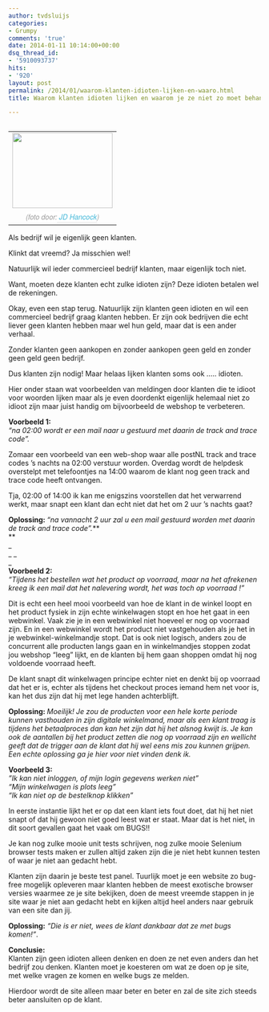 ```yaml
---
author: tvdsluijs
categories:
- Grumpy
comments: 'true'
date: 2014-01-11 10:14:00+00:00
dsq_thread_id:
- '5910093737'
hits:
- '920'
layout: post
permalink: /2014/01/waarom-klanten-idioten-lijken-en-waaro.html
title: Waarom klanten idioten lijken en waarom je ze niet zo moet behandelen.

---
```

<table cellpadding="0" cellspacing="0" style="float: left; margin-right: 1em; text-align: left;">
  <tr>
    <td style="text-align: center;">
      <a href=https://vandersluijs.resultants-e.nl/2014/01/idiots.jpg" style="clear: left; margin-bottom: 1em; margin-left: auto; margin-right: auto;"><img border="0" src="https://vandersluijs.resultants-e.nl/2014/01/idiots-300x225.jpg" height="150" width="200" /></a>
    </td>
  </tr>
  
  <tr>
    <td style="text-align: center;">
      <em style="background-color: white; border: 0px; color: rgba(0, 0, 0, 0.4); font-family: 'Proxima Nova Italic', 'Helvetica Neue', Calibri, 'Droid Sans', Helvetica, Arial, sans-serif; font-size: 0.875em; line-height: 22.399999618530273px; margin: 0px; outline: 0px; padding: 0px; text-align: start; vertical-align: baseline;">(foto door:<a href="http://www.flickr.com/photos/83346641@N00/3540861791/" style="-webkit-tap-highlight-color: rgba(229, 59, 44, 0.4); background-color: transparent; border-bottom-color: rgba(0, 0, 0, 0.0980392); border-bottom-style: solid; border-bottom-width: 0.08em; color: #41b7d8; margin: 0px; padding: 0px 0px 0.07em; text-decoration: none; vertical-align: baseline;">&nbsp;JD Hancock</a>)</em>
    </td>
  </tr>
</table>

Als bedrijf wil je eigenlijk geen klanten.

Klinkt dat vreemd? Ja misschien wel!

Natuurlijk wil ieder commercieel bedrijf klanten, maar eigenlijk toch niet.

Want, moeten deze klanten echt zulke idioten zijn? Deze idioten betalen wel de rekeningen.  
<!--more-->

Okay, even een stap terug. Natuurlijk zijn klanten geen idioten en wil een commercieel bedrijf graag klanten hebben. Er zijn ook bedrijven die echt liever geen klanten hebben maar wel hun geld, maar dat is een ander verhaal.

Zonder klanten geen aankopen en zonder aankopen geen geld en zonder geen geld geen bedrijf.

Dus klanten zijn nodig!&nbsp;Maar helaas lijken klanten soms ook &#8230;.. idioten.

Hier onder staan wat voorbeelden van meldingen door klanten die te idioot voor woorden lijken maar als je even doordenkt eigenlijk helemaal niet zo idioot zijn maar juist handig om bijvoorbeeld de webshop te verbeteren.

**Voorbeeld 1:**  
_&#8220;na 02:00 wordt er een mail naar u gestuurd met daarin de track and trace code&#8221;._

Zomaar een voorbeeld van een web-shop waar alle postNL track and trace codes &#8217;s nachts na 02:00 verstuur worden.&nbsp;Overdag wordt de helpdesk overstelpt met telefoontjes na 14:00 waarom de klant nog geen track and trace code heeft ontvangen.

Tja, 02:00 of 14:00 ik kan me enigszins voorstellen dat het verwarrend werkt, maar snapt een klant dan echt niet dat het om 2 uur &#8217;s nachts gaat?

**Oplossing:&nbsp;**_&#8220;na vannacht 2 uur zal u een mail gestuurd worden met daarin de track and trace code&#8221;._**  
**   
_  
_ _  
_   
**Voorbeeld 2:**  
_&#8220;Tijdens het bestellen wat het product op voorraad, maar na het afrekenen kreeg ik een mail dat het nalevering wordt, het was toch op voorraad !&#8221;_

Dit is echt een heel mooi voorbeeld van hoe de klant in de winkel loopt en het product fysiek in zijn echte winkelwagen stopt en hoe het gaat in een webwinkel. Vaak zie je in een webwinkel niet hoeveel er nog op voorraad zijn. En in een webwinkel wordt het product niet vastgehouden als je het in je webwinkel-winkelmandje stopt. Dat is ook niet logisch, anders zou de concurrent alle producten langs gaan en in winkelmandjes stoppen zodat jou webshop &#8220;leeg&#8221; lijkt, en de klanten bij hem gaan shoppen omdat hij nog voldoende voorraad heeft.

De klant snapt dit winkelwagen principe echter niet en denkt bij op voorraad dat het er is, echter als tijdens het checkout proces iemand hem net voor is, kan het dus zijn dat hij met lege handen achterblijft.

**Oplossing:&nbsp;**_Moeilijk! Je zou de producten voor een hele korte periode kunnen vasthouden in zijn digitale winkelmand, maar als een klant traag is tijdens het betaalproces dan kan het zijn dat hij het alsnog kwijt is. Je kan ook de aantallen bij het product zetten die nog op voorraad zijn en wellicht geeft dat de trigger aan de klant dat hij wel eens mis zou kunnen grijpen. Een echte oplossing ga je hier voor niet vinden denk ik._

**Voorbeeld 3:**  
_&#8221;Ik kan niet inloggen, of mijn login gegevens werken niet&#8221;_  
_&#8220;Mijn winkelwagen is plots leeg&#8221;_  
_&#8220;Ik kan niet op de bestelknop klikken&#8221;_

In eerste instantie lijkt het er op dat een klant iets fout doet, dat hij het niet snapt of dat hij gewoon niet goed leest wat er staat. Maar dat is het niet, in dit soort gevallen gaat het vaak om BUGS!!

Je kan nog zulke mooie unit tests schrijven, nog zulke mooie&nbsp;Selenium browser tests maken er zullen altijd zaken zijn die je niet hebt kunnen testen of waar je niet aan gedacht hebt.

Klanten zijn daarin je beste test panel. Tuurlijk moet je een website zo bug-free mogelijk opleveren maar klanten hebben de meest exotische browser versies waarmee ze je site bekijken, doen de meest vreemde stappen in je site waar je niet aan gedacht hebt en kijken altijd heel anders naar gebruik van een site dan jij.

**Oplossing:** _&#8220;Die is er niet, wees de klant dankbaar dat ze met bugs komen!&#8221;_.

**Conclusie:&nbsp;**  
Klanten zijn geen idioten alleen denken en doen ze net even anders dan het bedrijf zou denken. Klanten moet je koesteren om wat ze doen op je site, met welke vragen ze komen en welke bugs ze melden.

Hierdoor wordt de site alleen maar beter en beter en zal de site zich steeds beter aansluiten op de klant.